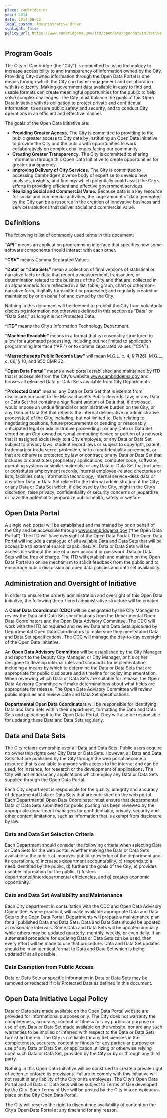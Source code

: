 ```yaml
---
place: cambridge-ma
year: 2014
date: 2014-06-02
legal_custom: Administrative Order
sunlight: false
policy_url: https://www.cambridgema.gov/itd/opendata/opendatainitative
---
```


## Program Goals

The City of Cambridge (the “City”) is committed to using technology to increase accessibility to and transparency of information owned by the City. Providing City-owned information through the Open Data Portal is one means through which the City can foster engagement and collaboration with its citizenry. Making government data available in easy to find and usable formats can create meaningful opportunities for the public to help solve complex challenges.  The City must balance the goals of this Open Data Initiative with its obligation to protect private and confidential information, to ensure public safety and security, and to conduct City operations in an efficient and effective manner.

The goals of the Open Data Initiative are:

- <strong>Providing Greater Access.</strong> The City is committed to providing to the public greater access to City data by instituting an Open Data Initiative to provide the City and the public with opportunities to work collaboratively on complex challenges facing our community. 
- <strong>Creating Greater Transparency.</strong> The City is committed to sharing information through this Open Data Initiative to create opportunities for greater transparency.
- <strong>Improving Delivery of City Services.</strong> The City is committed to accessing Cambridge’s diverse body of expertise to develop new analyses, insights, and findings which potentially could assist the City’s efforts in providing efficient and effective government services.
- <strong>Realizing Social and Commercial Value.</strong> Because data is a key resource for social and commercial activities, the large amount of data generated by the City can be a resource in the creation of innovative business and services solutions that deliver social and commercial value.

## Definitions

The following is list of commonly used terms in this document:

<strong>“API”</strong> means an application programming interface that specifies how some software components should interact with each other. 

<strong>“CSV”</strong> means Comma Separated Values.

<strong>“Data” or “Data Sets”</strong> mean a collection of final versions of statistical or narrative facts or data that record a measurement, transaction, or determination related to the business of the City and that are: collected in an alphanumeric form reflected in a list, table, graph, chart or other non-narrative form, digitally transmitted or processed; and regularly created or maintained by or on behalf of and owned by the City.

Nothing in this document will be deemed to prohibit the City from voluntarily disclosing information not otherwise defined in this section as “Data” or “Data Sets,” as long it is not Protected Data.
 
<strong>“ITD”</strong> means the City’s Information Technology Department.

<strong>“Machine Readable”</strong> means in a format that is reasonably structured to allow for automated processing, including but not limited to application programming interface (“API”) or to comma separated values (“CSV”).

<strong>“Massachusetts Public Records Law”</strong> will mean M.G.L. c. 4, § 7(26), M.G.L. c. 66, § 10, and 950 CMR 32.

<strong>“Open Data Portal”</strong> means a web portal established and maintained by ITD that is accessible from the City’s website www.cambridgema.gov and houses all released Data or Data Sets available from City Departments.

<strong>“Protected Data”</strong> means: any Data or Data Set  that is exempt from disclosure pursuant to the Massachusetts Public Records Law; or any Data or Data Set that contains a significant amount of Data that, if disclosed, would impose an undue financial or administrative burden on the City; or any Data or Data Set that reflects the internal deliberative or administrative process(es) of the City, including, but not limited to, Data relating to negotiating positions, future procurements or pending or reasonably anticipated legal or administrative proceedings; or any Data or Data Set stored on an City-owned personal computing device or portion of a network that is assigned exclusively to a City employee; or any Data or Data Set subject to privacy laws, student record laws or subject to copyright, patent, trademark or trade secret protection, or to a confidentiality agreement, or that are otherwise protected by law or contract; or any Data or Data Set that includes or constitutes proprietary applications, computer code, software, operating systems or similar materials; or any Data or Data Set that includes or constitutes employment records, internal employee-related directories or lists, facilities data, information technology, internal service-desk data or any other Data or Data Set related to the internal administration of the City; or any Data or Data Set which, if disclosed by the City, might in the City’s discretion, raise privacy, confidentiality or security concerns or jeopardize or have the potential to jeopardize public health, safety or welfare.

## Open Data Portal

A single web portal will be established and maintained by or on behalf of the City and be accessible through www.cambridgema.gov (“the Open Data Portal”). The ITD will have oversight of the Open Data Portal. The Open Data Portal will include a catalogue of all available Data and Data Sets that will be accessible to external search capabilities. All Data or Data Sets will be accessible without the use of a user account or password. Data or Data Sets will be free of charge. The ITD will establish and maintain on the Open Data Portal an online mechanism to solicit feedback from the public and to encourage public discussion on open data policies and data set availability.

## Administration and Oversight of Initiative

In order to ensure the orderly administration and oversight of this Open Data Initiative, the following three-tiered administrative structure will be created:

A <strong>Chief Data Coordinator (CDC)</strong> will be designated by the City Manager to review the Data and Data Set specifications from the Departmental Open Data Coordinators and the Open Data Advisory Committee. The CDC will work with the ITD as required and review Data and Data Sets uploaded by Departmental Open Data Coordinators to make sure they meet stated Data and Data Set specifications. The CDC will manage the day-to-day oversight of the Open Data Initiative.

An <strong>Open Data Advisory Committee</strong> will be established by the City Manager and report to the Deputy City Manager, or City Manager, or his or her designee to develop internal rules and standards for implementation, including a means by which to determine the Data or Data Sets that are appropriate for public disclosure and a timeline for policy implementation. When reviewing which Data or Data Sets are suitable for release, the Open Data Advisory Committee will make determinations about what fields are appropriate for release. The Open Data Advisory Committee will review public inquiries and review Data and Data Set specifications.

<strong>Departmental Open Data Coordinators</strong> will be responsible for identifying Data and Data Sets within their department, formatting the Data and Data Sets and uploading it to the Open Data Portal. They will also be responsible for updating these Data and Data Sets regularly.

## Data and Data Sets

The City retains ownership over all Data and Data Sets. Public users acquire no ownership rights over City Data or Data Sets. However, all Data and Data Sets that are published by the City through the web portal become a resource that is available to anyone with access to the internet and can be used, for instance, for research or the development of applications. The City will not endorse any applications which employ any Data or Data Sets supplied through the Open Data Portal.

Each City department is responsible for the quality, integrity and accuracy of departmental Data or Data Sets that are published on the web portal. Each Departmental Open Data Coordinator must ensure that departmental Data or Data Sets submitted for public posting has been reviewed by the appropriate department managers for confidentiality, privacy, security and other content limitations, such as information that is exempt from disclosure by law.

### Data and Data Set Selection Criteria 

Each Department should consider the following criteria when selecting Data or Data Sets for the web portal: whether making the Data or Data Sets available to the public a) improves public knowledge of the department and its operations, b) increases department accountability, c) responds to a need identified by the public, d) furthers the goals of the City, e) provides useable information for the public, f) fosters departmental/interdepartmental efficiencies, and g) creates economic opportunity.

### Data and Data Set Availability and Maintenance

Each City department in consultation with the CDC and Open Data Advisory Committee, where practical, will make available appropriate Data and Data Sets to the Open Data Portal. Departments will prepare a maintenance plan for all published Data and Data Sets.  Data and Data Sets should be updated at reasonable intervals. Some Data and Data Sets will be updated annually while others may be updated quarterly, monthly, weekly, or even daily. If an automated procedure for updating Data or Data Sets can be used, then every effort will be made to use that procedure. Data and Data Set updates should be in an identical format to Data and Data Set which is being updated if at all possible.

### Data Exemption from Public Access

Data or Data Sets or specific information in Data or Data Sets may be removed or redacted if it is Protected Data as defined in this document.

## Open Data Initiative Legal Policy

Data or Data sets made available on the Open Data Portal website are provided for informational purposes only. The City does not warranty the completeness, accuracy, content or fitness for any particular purpose or use of any Data or Data Set made available on the website, nor are any such warranties to be implied or inferred with respect to the Data or Data Sets furnished therein. The City is not liable for any deficiencies in the completeness, accuracy, content or fitness for any particular purpose or use of any Data or Data Set, or application utilizing or otherwise relying upon such Data or Data Set, provided by the City or by or through any third party. 

Nothing in this Open Data Initiative will be construed to create a private right of action to enforce its provisions. Failure to comply with this initiative will not result in any liability of the City or its employees. The City’s Open Data Portal and all Data or Data Sets will be subject to Terms of Use developed by the City. Such Terms of Use will be posted by the City in a conspicuous place on the City Open Data Portal.

The City will reserve the right to discontinue availability of content on the City’s Open Data Portal at any time and for any reason. 
